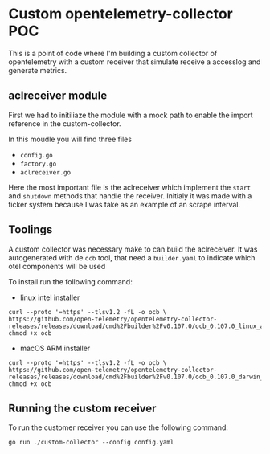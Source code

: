 # Custom opentelemetry-collector POC

This is a point of code where I'm building a custom collector of opentelemetry with a custom receiver that simulate receive a accesslog and generate metrics. 


## aclreceiver module

First we had to initiliaze the module with a mock path to enable the import reference in the custom-collector.

In this moudle you will find three files
* `config.go`
* `factory.go`
* `aclreceiver.go`

Here the most important file is the aclreceiver which implement the `start` and `shutdown` methods that handle the receiver.
Initialy it was made with a ticker system because I was take as an example of an scrape interval.

## Toolings

A custom collector was necessary make to can build the aclreceiver. It was autogenerated with de `ocb` tool, that need a `builder.yaml` to indicate which otel components will be used 

To install run the following command: 

* linux intel installer 
```
curl --proto '=https' --tlsv1.2 -fL -o ocb \
https://github.com/open-telemetry/opentelemetry-collector-releases/releases/download/cmd%2Fbuilder%2Fv0.107.0/ocb_0.107.0_linux_amd64
chmod +x ocb
```
* macOS ARM installer

```
curl --proto '=https' --tlsv1.2 -fL -o ocb \
https://github.com/open-telemetry/opentelemetry-collector-releases/releases/download/cmd%2Fbuilder%2Fv0.107.0/ocb_0.107.0_darwin_arm64
chmod +x ocb
```


## Running the custom receiver 

To run the customer receiver you can use the following command:

`go run ./custom-collector --config config.yaml` 

